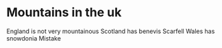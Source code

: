 # Mountains in the uk 

England is not very mountainous 
Scotland has benevis
Scarfell
Wales has snowdonia
Mistake
